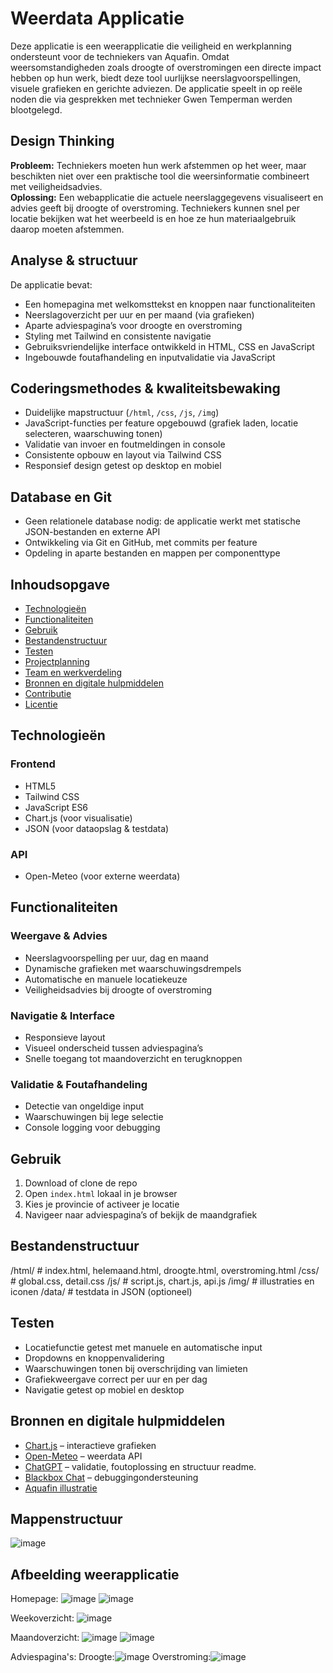# Weerdata Applicatie

Deze applicatie is een weerapplicatie die veiligheid en werkplanning ondersteunt voor de techniekers van Aquafin. Omdat weersomstandigheden zoals droogte of overstromingen een directe impact hebben op hun werk, biedt deze tool uurlijkse neerslagvoorspellingen, visuele grafieken en gerichte adviezen. De applicatie speelt in op reële noden die via gesprekken met technieker Gwen Temperman werden blootgelegd.

## Design Thinking

**Probleem:** Techniekers moeten hun werk afstemmen op het weer, maar beschikten niet over een praktische tool die weersinformatie combineert met veiligheidsadvies.  
**Oplossing:** Een webapplicatie die actuele neerslaggegevens visualiseert en advies geeft bij droogte of overstroming. Techniekers kunnen snel per locatie bekijken wat het weerbeeld is en hoe ze hun materiaalgebruik daarop moeten afstemmen.

## Analyse & structuur

De applicatie bevat:

- Een homepagina met welkomsttekst en knoppen naar functionaliteiten  
- Neerslagoverzicht per uur en per maand (via grafieken)  
- Aparte adviespagina’s voor droogte en overstroming  
- Styling met Tailwind en consistente navigatie  
- Gebruiksvriendelijke interface ontwikkeld in HTML, CSS en JavaScript  
- Ingebouwde foutafhandeling en inputvalidatie via JavaScript

## Coderingsmethodes & kwaliteitsbewaking

- Duidelijke mapstructuur (`/html`, `/css`, `/js`, `/img`)
- JavaScript-functies per feature opgebouwd (grafiek laden, locatie selecteren, waarschuwing tonen)
- Validatie van invoer en foutmeldingen in console
- Consistente opbouw en layout via Tailwind CSS
- Responsief design getest op desktop en mobiel

## Database en Git

- Geen relationele database nodig: de applicatie werkt met statische JSON-bestanden en externe API
- Ontwikkeling via Git en GitHub, met commits per feature
- Opdeling in aparte bestanden en mappen per componenttype

## Inhoudsopgave

- [Technologieën](#technologieën)  
- [Functionaliteiten](#functionaliteiten)  
- [Gebruik](#gebruik)  
- [Bestandenstructuur](#bestandenstructuur)  
- [Testen](#testen)  
- [Projectplanning](#projectplanning)  
- [Team en werkverdeling](#team-en-werkverdeling)  
- [Bronnen en digitale hulpmiddelen](#bronnen-en-digitale-hulpmiddelen)  
- [Contributie](#contributie)  
- [Licentie](#licentie)

## Technologieën

### Frontend

- HTML5  
- Tailwind CSS  
- JavaScript ES6  
- Chart.js (voor visualisatie)  
- JSON (voor dataopslag & testdata)

### API

- Open-Meteo (voor externe weerdata)

## Functionaliteiten

### Weergave & Advies

- Neerslagvoorspelling per uur, dag en maand  
- Dynamische grafieken met waarschuwingsdrempels  
- Automatische en manuele locatiekeuze  
- Veiligheidsadvies bij droogte of overstroming

### Navigatie & Interface

- Responsieve layout  
- Visueel onderscheid tussen adviespagina’s  
- Snelle toegang tot maandoverzicht en terugknoppen

### Validatie & Foutafhandeling

- Detectie van ongeldige input  
- Waarschuwingen bij lege selectie  
- Console logging voor debugging

## Gebruik

1. Download of clone de repo  
2. Open `index.html` lokaal in je browser  
3. Kies je provincie of activeer je locatie  
4. Navigeer naar adviespagina’s of bekijk de maandgrafiek

## Bestandenstructuur

/html/ # index.html, helemaand.html, droogte.html, overstroming.html
/css/ # global.css, detail.css
/js/ # script.js, chart.js, api.js
/img/ # illustraties en iconen
/data/ # testdata in JSON (optioneel)


## Testen

- Locatiefunctie getest met manuele en automatische input  
- Dropdowns en knoppenvalidering  
- Waarschuwingen tonen bij overschrijding van limieten  
- Grafiekweergave correct per uur en per dag  
- Navigatie getest op mobiel en desktop


## Bronnen en digitale hulpmiddelen

- [Chart.js](https://www.chartjs.org/) – interactieve grafieken  
- [Open-Meteo](https://open-meteo.com/) – weerdata API  
- [ChatGPT](https://chat.openai.com/) – validatie, foutoplossing  en structuur readme.
- [Blackbox Chat](https://www.blackbox.ai/chat/RQ978ys) – debuggingondersteuning  
- [Aquafin illustratie](https://images.app.goo.gl/dLyuzwY6vUmjrNQK9)  

## Mappenstructuur
![image](https://github.com/user-attachments/assets/52657718-db22-4170-b6bb-c834f1907c1f)

## Afbeelding weerapplicatie
Homepage:
![image](https://github.com/user-attachments/assets/9369fe14-0644-454c-8b4f-843d625c18f9)
![image](https://github.com/user-attachments/assets/5f286df8-8cac-46be-9c24-baef5a8e715b)

Weekoverzicht:
![image](https://github.com/user-attachments/assets/e6b8e867-ee32-43bf-91f0-eca8342aa92b)

Maandoverzicht: 
![image](https://github.com/user-attachments/assets/325c6e7a-ab4b-44f0-9e0d-6a00c0f9806b)
![image](https://github.com/user-attachments/assets/be23fcf0-42b0-4902-a72f-8ca09420ddb3)

Adviespagina's: 
Droogte:![image](https://github.com/user-attachments/assets/95d762a8-2175-460d-bbbc-118fa6316420)
Overstroming:![image](https://github.com/user-attachments/assets/27fe4743-db1e-4919-859f-35ffaf01a277)








